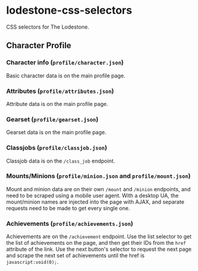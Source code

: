 # lodestone-css-selectors
CSS selectors for The Lodestone.

## Character Profile
### Character info (`profile/character.json`)
Basic character data is on the main profile page.

### Attributes (`profile/attributes.json`)
Attribute data is on the main profile page.

### Gearset (`profile/gearset.json`)
Gearset data is on the main profile page.

### Classjobs (`profile/classjob.json`)
Classjob data is on the `/class_job` endpoint.

### Mounts/Minions (`profile/minion.json` and `profile/mount.json`)
Mount and minion data are on their own `/mount` and `/minion` endpoints, and need to be scraped using a mobile user agent. With a desktop UA, the mount/minion names are
injected into the page with AJAX, and separate requests need to be made to get every single one.

### Achievements (`profile/achievements.json`)
Achievements are on the `/achievement` endpoint. Use the list selector to get the list of achievements on the page, and then get their IDs from the `href` attribute
of the link. Use the next button's selector to request the next page and scrape the next set of achievements until the href is `javascript:void(0);`.
